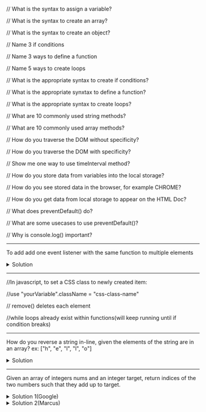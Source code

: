 // What is the syntax to assign a variable?

// What is the syntax to create an array?

// What is the syntax to create an object?

// Name 3 if conditions

// Name 3 ways to define a function

// Name 5 ways to create loops

// What is the appropriate syntax to create if conditions?

// What is the appropriate synxtax to define a function?

// What is the appropriate syntax to create loops?

// What are 10 commonly used string methods?

// What are 10 commonly used array methods?

// How do you traverse the DOM without specificity?

// How do you traverse the DOM with specificity?

// Show me one way to use timeInterval method?

// How do you store data from variables into the local storage?

// How do you see stored data in the browser, for example CHROME?

// How do you get data from local storage to appear on the HTML Doc?

// What does preventDefault() do?

// What are some usecases to use preventDefault()?

// Why is console.log() important?
- - -
To add add one event listener with the same function to multiple elements
<details>
  <summary>Solution</summary>
    
```
document.addEventListener("click"), function(event) {
    if (event.target.matches("element-class-name")) {
        *do something*
    }
 }
 ```
    
 </details>
 
 - - -
 
//In javascript, to set a CSS class to newly created item:

//use "yourVariable".className = "css-class-name"

// remove() deletes each element

//while loops already exist within functions(will keep running until if condition breaks)

- - -
 
 How do you reverse a string in-line, given the elements of the string are in an array? ex: ["h", "e", "l", "l", "o"]
 
 <details>
  <summary>Solution</summary>
  
 
```
function reverseString(string) {
    string = string.reverse()
}
```
</details>

- - -
  
Given an array of integers nums and an integer target, return indices of the two numbers such that they add up to target.
 <details>
  <summary>Solution 1(Google) </summary>
  
  
```
var twoSum = function(nums, target) {
    for (var x = 0; x < nums.length; x ++) {
        for (var y = x+1; y < nums.length; y++) {
        if(nums[x] + nums[y] == target) {
            var sum = [x,y];
            return sum;
        }
      }
   }
};
```
</details>
 <details>
  <summary>Solution 2(Marcus) </summary>
  
 
```
var twoSum = function(nums, target) {
    var newList = [];
    for (var x = 0; x < nums.length; x++) {
    if (nums.includes(target - nums[x])) {
        newList = [nums.indexOf(target - nums[x]), nums.indexOf(nums[x])];
        return newList;
        }
    }
};
```
</details>
